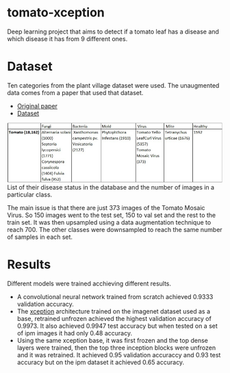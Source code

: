 # tomato-xception
Deep learning project that aims to detect if a tomato leaf has a disease and which disease it has from 9 different ones.

# Dataset
Ten categories from the plant village dataset were used. The unaugmented data comes from a paper that used that dataset.
- [Original paper](arxiv.org/abs/1511.08060)
- [Dataset](data.mendeley.com/datasets/tywbtsjrjv/1)

![Table 1](images/table1.jpg)
List of their disease status in the database and the number of images in a particular class.

The main issue is that there are just 373 images of the Tomato Mosaic Virus. So 150 images went to the test set, 150 to val set and the rest to the train set. It was then upsampled using a data augmentation technique to reach 700. The other classes were downsampled to reach the same number of samples in each set.

# Results
Different models were trained acchieving different results.
- A convolutional neural network trained from scratch achieved 0.9333 validation accuracy. 
- The [xception](https://arxiv.org/pdf/1610.02357.pdf) architecture trained on the imagenet dataset used as a base, retrained unfrozen achieved the highest validation accuracy of 0.9973. It also achieved 0.9947 test accuracy but when tested on a set of ipm images it had only 0.48 accuracy.
- Using the same xception base, it was first frozen and the top dense layers were trained, then the top three inception blocks were unfrozen and it was retrained. It achieved 0.95 validation accuraccy and 0.93 test accuracy but on the ipm dataset it achieved 0.65 accuracy.
